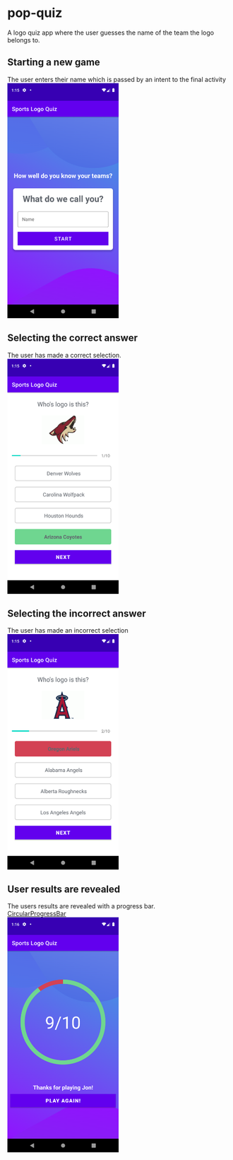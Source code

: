 # pop-quiz
A logo quiz app where the user guesses the name of the team the logo belongs to.

## Starting a new game
The user enters their name which is passed by an intent to the final activity <br>
<img src="img/main.png" width=50% height=50%>

## Selecting the correct answer
The user has made a correct selection. <br>
<img src="img/correct.png" width=50% height=50%>

## Selecting the incorrect answer
The user has made an incorrect selection <br>
<img src="img/incorrect.png" width=50% height=50%>

## User results are revealed
The users results are revealed with a progress bar. <br>
[CircularProgressBar](https://github.com/lopspower/CircularProgressBar.git) <br>
<img src="img/play-again.png" width=50% height=50%>